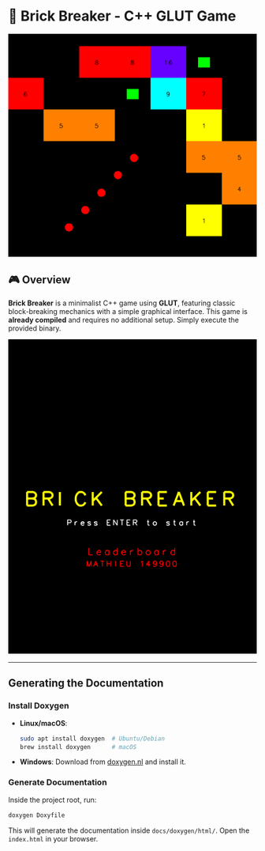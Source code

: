# 🧱 Brick Breaker - C++ GLUT Game

![Brick Breaker Gameplay](docs/resources/game.png)

## 🎮 Overview
**Brick Breaker** is a minimalist C++ game using **GLUT**, featuring classic block-breaking mechanics with a simple graphical interface. This game is **already compiled** and requires no additional setup. Simply execute the provided binary.

![Brick Breaker Menu](docs/resources/menu.png)

---

## Generating the Documentation

### **Install Doxygen**
- **Linux/macOS**:  
  ```sh
  sudo apt install doxygen  # Ubuntu/Debian
  brew install doxygen      # macOS
  ```
- **Windows**: Download from [doxygen.nl](https://www.doxygen.nl/download.html) and install it.

### **Generate Documentation**
Inside the project root, run:
```sh
doxygen Doxyfile
```
This will generate the documentation inside `docs/doxygen/html/`. Open the `index.html` in your browser.
